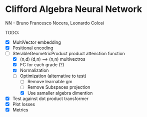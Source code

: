 # Clifford Algebra Neural Network
NN - Bruno Francesco Nocera, Leonardo Colosi


TODO:
- [X] MultiVector embedding
- [X] Positional encoding
- [ ] SterableGeometricProduct product attenction function
  - [X] (n,d) (d,n) --> (n,n) multivectros
  - [X] FC for each grade (?)
  - [X] Normalization
  - [ ] Optimization (alternative to test)
    - [ ] Remove learnable gm
    - [ ] Remove Subspaces projection
    - [X] Use samaller algebra dimention
- [X] Test against dot product transformer
- [X] Plot losses 
- [X] Metrics
